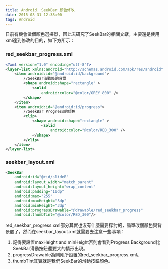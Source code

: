 ```yaml
---
title: Android. SeekBar 顏色修改
date: 2015-08-31 12:38:00
tags: Android
---
```


日前有機會做個顏色選擇器，因此去研究了SeekBar的相關文獻，主要還是使用xml達到修改的目的，如下方所示：

### red_seekbar_progress.xml
```xml
<?xml version="1.0" encoding="utf-8"?>
<layer-list xmlns:android="http://schemas.android.com/apk/res/android" >
    <item android:id="@android:id/background">
        //SeekBar滾動條的背景
        <shape android:shape="rectangle" >
            <solid
                android:color="@color/GREY_800" />
        </shape>
    </item>
    <item android:id="@android:id/progress">
        //SeekBar Progress的顏色
        <clip>
            <shape android:shape="rectangle" >
                <solid
                    android:color="@color/RED_300" />
            </shape>
        </clip>
    </item>
</layer-list>
```

### seekbar_layout.xml
```xml
<SeekBar
    android:id="@+id/slideR"
    android:layout_width="match_parent"
    android:layout_height="wrap_content"
    android:padding="10dp"
    android:max="255"
    android:maxHeight="3dp" 
    android:minHeight="3dp"
    android:progressDrawable="@drawable/red_seekbar_progress"
    android:thumbTint="@color/RED_300"/>
```

red_seekbar_progress.xml部分其實也沒有什麼需要探討的，簡單改個顏色與背景罷了，然而在seekbar_layout.xml就需要去注意一些事項：
1. 記得要設置maxHeight and minHeight否則會看到Progress Background比SeekBar滑動按鈕還要大的情形出現。
2. progressDrawable為剛剛所設置的red_seekbar_progress.xml。
3. thumbTint其實就是我們SeekBar的滑動按鈕顏色。